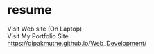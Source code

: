 # resume
Visit Web site (On Laptop)
<br/>
Visit My Portfolio Site <br>
https://dipakmuthe.github.io/Web_Development/
